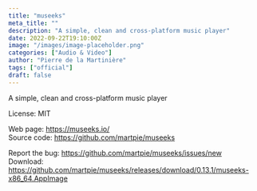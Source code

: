 ```yaml
---
title: "museeks"
meta_title: ""
description: "A simple, clean and cross-platform music player"
date: 2022-09-22T19:10:00Z
image: "/images/image-placeholder.png"
categories: ["Audio & Video"]
author: "Pierre de la Martinière"
tags: ["official"]
draft: false
---
```


A simple, clean and cross-platform music player

License: MIT

Web page: https://museeks.io/  
Source code: https://github.com/martpie/museeks

Report the bug: https://github.com/martpie/museeks/issues/new  
Download: https://github.com/martpie/museeks/releases/download/0.13.1/museeks-x86_64.AppImage
